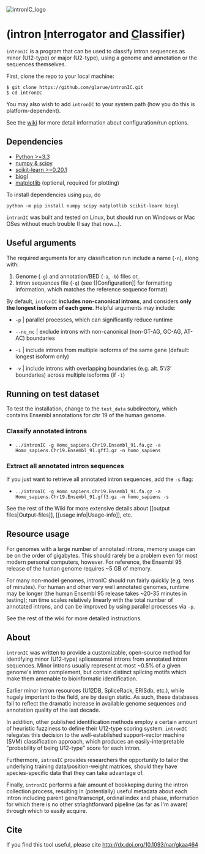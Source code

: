 ![intronIC_logo](https://user-images.githubusercontent.com/6827531/82829967-62872480-9e69-11ea-94e9-fa7306c7df1b.png)

# (intron <ins>I</ins>nterrogator and <ins>C</ins>lassifier)

`intronIC` is a program that can be used to classify intron sequences as minor (U12-type) or major (U2-type), using a genome and annotation or the sequences themselves.

First, clone the repo to your local machine:

```console
$ git clone https://github.com/glarue/intronIC.git
$ cd intronIC
```

You may also wish to add `intronIC` to your system path (how you do this is platform-dependent).

See the [wiki](https://github.com/glarue/intronIC/wiki) for more detail information about configuration/run options.

## Dependencies

* [Python >=3.3](https://www.python.org/downloads/)
* [numpy & scipy](https://www.scipy.org/scipylib/download.html)
* [scikit-learn >=0.20.1](http://scikit-learn.org/stable/index.html)
* [biogl](https://github.com/glarue/biogl)
* [matplotlib](https://matplotlib.org/) (optional, required for plotting)

To install dependencies using `pip`, do

`python -m pip install numpy scipy matplotlib scikit-learn biogl`

`intronIC` was built and tested on Linux, but should run on Windows or Mac OSes without much trouble (I say that now...).

## Useful arguments

The required arguments for any classification run include a name (`-n`), along with:

1. Genome (`-g`) and annotation/BED (`-a`, `-b`) files or,
2. Intron sequences file (`-q`) (see [[Configuration]] for formatting information, which matches the reference sequence format)

By default, `intronIC` **includes non-canonical introns**, and considers **only the longest isoform of each gene**. Helpful arguments may include:

* `-p` | parallel processes, which can significantly reduce runtime

* `--no_nc` | exclude introns with non-canonical (non-GT-AG, GC-AG, AT-AC) boundaries

* `-i` | include introns from multiple isoforms of the same gene (default: longest isoform only)

* `-v` | include introns with overlapping boundaries (e.g. alt. 5'/3' boundaries) across multiple isoforms (if `-i`)

## Running on test dataset

To test the installation, change to the `test_data` subdirectory, which contains Ensembl annotations for chr 19 of the human genome.

### Classify annotated introns

* `../intronIC -g Homo_sapiens.Chr19.Ensembl_91.fa.gz -a Homo_sapiens.Chr19.Ensembl_91.gff3.gz -n homo_sapiens`

### Extract all annotated intron sequences

If you just want to retrieve all annotated intron sequences, add the `-s` flag:

* `../intronIC -g Homo_sapiens.Chr19.Ensembl_91.fa.gz -a Homo_sapiens.Chr19.Ensembl_91.gff3.gz -n homo_sapiens -s`

See the rest of the Wiki for more extensive details about [[output files|Output-files]], [[usage info|Usage-info]], etc.

## Resource usage

For genomes with a large number of annotated introns, memory usage can be on the order of gigabytes. This should rarely be a problem even for most modern personal computers, however. For reference, the Ensembl 95 release of the human genome requires ~5 GB of memory.

For many non-model genomes, intronIC should run fairly quickly (e.g. tens of minutes). For human and other very well annotated genomes, runtime may be longer (the human Ensembl 95 release takes ~20-35 minutes in testing); run time scales relatively linearly with the total number of annotated introns, and can be improved by using parallel processes via `-p`.

See the rest of the wiki for more detailed instructions.

## About

`intronIC` was written to provide a customizable, open-source method for identifying minor (U12-type) spliceosomal introns from annotated intron sequences. Minor introns usually represent at most ~0.5% of a given genome's intron complement, but contain distinct splicing motifs which make them amenable to bioinformatic identification.

Earlier minor intron resources (U12DB, SpliceRack, ERISdb, etc.), while hugely important to the field, are by design static. As such, these databases fail to reflect the dramatic increase in available genome sequences and annotation quality of the last decade.

In addition, other published identification methods employ a certain amount of heuristic fuzziness to define their U12-type scoring system. `intronIC` relegates this decision to the well-established support-vector machine (SVM) classification approach, which produces an easily-interpretable "probability of being U12-type" score for each intron.

Furthermore, `intronIC` provides researchers the opportunity to tailor the underlying training data/position-weight matrices, should they have species-specific data that they can take advantage of.

Finally, `intronIC` performs a fair amount of bookkeping during the intron collection process, resulting in (potentially) useful metadata about each intron including parent gene/transcript, ordinal index and phase, information for which there is no other striaghtforward pipeline (as far as I'm aware) through which to easily acquire.

## Cite

If you find this tool useful, please cite http://dx.doi.org/10.1093/nar/gkaa464
